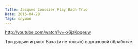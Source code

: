 ```yaml
---
Title: Jacques Loussier Play Bach Trio
Date: 2015-04-28
Tags: слушаю
---
```


http://youtube.com/watch?v=-x6jzKpqeuw

Три дядьки играют Баха (и не только) в джазовой обработке.